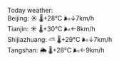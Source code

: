 Today weather:  
Beijing: ☀️   🌡️+28°C 🌬️↓7km/h  
Tianjin: ☀️   🌡️+30°C 🌬️←8km/h  
Shijiazhuang: ⛅️  🌡️+29°C 🌬️↓7km/h  
Tangshan: 🌦   🌡️+28°C 🌬️←9km/h  

